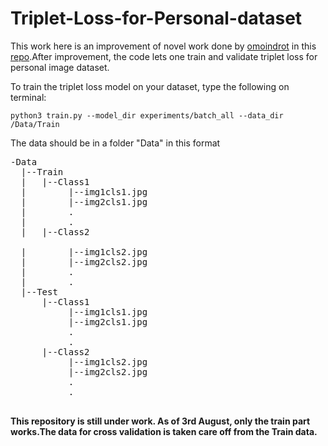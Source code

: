 # Triplet-Loss-for-Personal-dataset

This work here is an improvement of novel work done by [omoindrot](https://github.com/omoindrot) in this [repo](https://github.com/omoindrot/tensorflow-triplet-loss).After improvement, the code lets one train and validate triplet loss for personal image dataset.

To train the triplet loss model on your dataset, type the following on terminal: <br  />
```
python3 train.py --model_dir experiments/batch_all --data_dir /Data/Train
```


The data should be in a folder "Data" in this format

<pre>
-Data
  |--Train
  |   |--Class1
  |        |--img1cls1.jpg
  |        |--img2cls1.jpg
  |        .
  |        .
  |   |--Class2<br />
  |        |--img1cls2.jpg
  |        |--img2cls2.jpg
  |        .
  |        .
  |--Test
      |--Class1
           |--img1cls1.jpg
           |--img2cls1.jpg
           .
           .
      |--Class2
           |--img1cls2.jpg
           |--img2cls2.jpg
           .
           .
             
</pre>

**This repository is still under work. As of 3rd August, only the train part works.The data for cross validation is taken care off from the Train data.**
